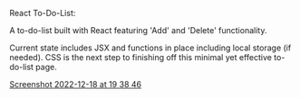 React To-Do-List:

A to-do-list built with React featuring 'Add' and 'Delete' functionality.

Current state includes JSX and functions in place including local storage (if needed). CSS is the next step to finishing off this minimal yet effective to-do-list page.

[Screenshot 2022-12-18 at 19 38 46](https://user-images.githubusercontent.com/111117065/208316169-ebe5ccf5-6f87-4d56-b8fb-d8866058f750.png)
